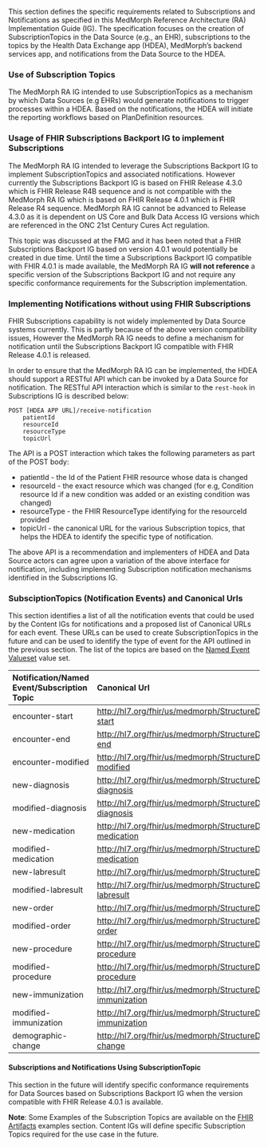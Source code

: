 This section defines the specific requirements related to Subscriptions and Notifications as specified in this MedMorph Reference Architecture (RA) Implementation Guide (IG). The specification focuses on the creation of SubscriptionTopics in the Data Source (e.g., an EHR), subscriptions to the topics by the Health Data Exchange app (HDEA), MedMorph’s backend services app, and notifications from the Data Source to the HDEA.

### Use of Subscription Topics

The MedMorph RA IG intended to use SubscriptionTopics as a mechanism by which Data Sources (e.g EHRs) would generate notifications to trigger processes within a HDEA. Based on the notifications, the HDEA will initiate the reporting workflows based on PlanDefinition resources. 

### Usage of FHIR Subscriptions Backport IG to implement Subscriptions

The MedMorph RA IG intended to leverage the Subscriptions Backport IG to implement SubscriptionTopics and associated notifications. However currently the Subscriptions Backport IG is based on FHIR Release 4.3.0 which is FHIR Release R4B sequence and is not compatible with the MedMorph RA IG which is based on FHIR Release 4.0.1 which is FHIR Release R4 sequence. MedMorph RA IG cannot be advanced to Release 4.3.0 as it is dependent on US Core and Bulk Data Access IG versions which are referenced in the ONC 21st Century Cures Act regulation.

This topic was discussed at the FMG and it has been noted that a FHIR Subscriptions Backport IG based on version 4.0.1 would potentially be created in due time. Until the time a Subscriptions Backport IG compatible with FHIR 4.0.1 is made available, the MedMorph RA IG **will not reference** a specific version of the Subscriptions Backport IG and not require any specific conformance requirements for the Subscription implementation. 

### Implementing Notifications without using FHIR Subscriptions 

FHIR Subscriptions capability is not widely implemented by Data Source systems currently. This is partly because of the above version compatibility issues, However the MedMorph RA IG needs to define a mechanism for notification until the Subscriptions Backport IG compatible with FHIR Release 4.0.1 is released. 

In order to ensure that the MedMorph RA IG can be implemented, the HDEA should support a RESTful API which can be invoked by a Data Source for notification. The RESTful API interaction which is similar to the ```rest-hook``` in Subscriptions IG is described below:

```
POST [HDEA APP URL]/receive-notification
	patientId
	resourceId
	resourceType
	topicUrl
```

The API is a POST interaction which takes the following parameters as part of the POST body:


* patientId -  the Id of the Patient FHIR resource whose data is changed
* resourceId - the exact resource which was changed (for e.g, Condition resource Id if a new condition was added or an existing condition was changed)
* resourceType - the FHIR ResourceType identifying for the resourceId provided
* topicUrl - the canonical URL for the various Subscription topics, that helps the HDEA to identify the specific type of notification. 

The above API is a recommendation and implementers of HDEA and Data Source actors can agree upon a variation of the above interface for notification, including implementing Subscription notification mechanisms identified in the Subscriptions IG.  

### SubsciptionTopics (Notification Events) and Canonical Urls

This section identifies a list of all the notification events that could be used by the Content IGs for notifications and a proposed list of Canonical URLs for each event. These URLs can be used to create SubscriptionTopics in the future and can be used to identify the type of event for the API outlined in the previous section. The list of the topics are based on the [Named Event Valueset](ValueSet-us-ph-triggerdefinition-namedevent.html) value set.


|Notification/Named Event/Subscription Topic	| Canonical Url 	| ResourceId/ResourceType expected as part of notification	|
| :---										| :---			| :--- 														|
| encounter-start							|http://hl7.org/fhir/us/medmorph/StructureDefinition/encounter-start|Encounter|
| encounter-end								|http://hl7.org/fhir/us/medmorph/StructureDefinition/encounter-end|Encounter|
| encounter-modified							|http://hl7.org/fhir/us/medmorph/StructureDefinition/encounter-modified|Encounter|
| new-diagnosis								|http://hl7.org/fhir/us/medmorph/StructureDefinition/new-diagnosis|Condition|
| modified-diagnosis							|http://hl7.org/fhir/us/medmorph/StructureDefinition/modified-diagnosis|Condition|
| new-medication								|http://hl7.org/fhir/us/medmorph/StructureDefinition/new-medication|MedicationRequest|
| modified-medication								|http://hl7.org/fhir/us/medmorph/StructureDefinition/modified-medication|MedicationRequest|
| new-labresult								|http://hl7.org/fhir/us/medmorph/StructureDefinition/new-labresult|Observation|
| modified-labresult								|http://hl7.org/fhir/us/medmorph/StructureDefinition/modified-labresult|Observation|
| new-order								|http://hl7.org/fhir/us/medmorph/StructureDefinition/new-order|ServiceRequest|
| modified-order								|http://hl7.org/fhir/us/medmorph/StructureDefinition/modified-order|ServiceRequest|
| new-procedure								|http://hl7.org/fhir/us/medmorph/StructureDefinition/new-procedure|Procedure|
| modified-procedure							|http://hl7.org/fhir/us/medmorph/StructureDefinition/modified-procedure|Procedure|
| new-immunization								|http://hl7.org/fhir/us/medmorph/StructureDefinition/new-immunization|Immunization|
| modified-immunization							|http://hl7.org/fhir/us/medmorph/StructureDefinition/modified-immunization|Immunization|
| demographic-change							|http://hl7.org/fhir/us/medmorph/StructureDefinition/demographic-change|Patient|


#### Subscriptions and Notifications Using SubscriptionTopic

This section in the future will identify specific conformance requirements for Data Sources based on Subscriptions Backport IG when the version compatible with FHIR Release 4.0.1 is available.

**Note**: Some Examples of the Subscription Topics are available on the [FHIR Artifacts](artifacts.html) examples section. Content IGs will define specific Subscription Topics required for the use case in the future.
